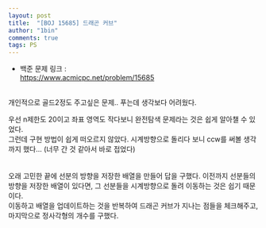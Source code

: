 ```yaml
---
layout: post
title:  "[BOJ 15685] 드래곤 커브"
author: "1bin"
comments: true
tags: PS
---
```


 * 백준 문제 링크 :   
  https://www.acmicpc.net/problem/15685   

<br>
개인적으로 골드2정도 주고싶은 문제.. 푸는데 생각보다 어려웠다.  
  
우선 n제한도 20이고 좌표 영역도 작다보니 완전탐색 문제라는 것은 쉽게 알아챌 수 있었다.  
그런데 구현 방법이 쉽게 떠오르지 않았다. 시계방향으로 돌리다 보니 ccw를 써볼 생각까지 했다... (너무 간 것 같아서 바로 접었다)  
<br>  
오래 고민한 끝에 선분의 방향을 저장한 배열을 만들어 답을 구했다.
이전까지 선분들의 방향을 저장한 배열이 있다면, 그 선분들을 시계방향으로 돌려 이동하는 것은 쉽기 때문이다.  
이동하고 배열을 업데이트하는 것을 반복하여 드래곤 커브가 지나는 점들을 체크해주고, 마지막으로 정사각형의 개수를 구했다.  
<br>   
<script src="https://gist.github.com/1bin01/ff77d81fac1ab0fc1a6682e57e742ad7.js"></script>
